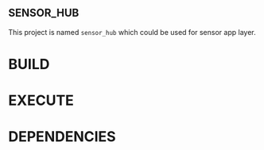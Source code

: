 ## SENSOR_HUB

This project is named `sensor_hub` which could be used for sensor app layer.

# BUILD


# EXECUTE


# DEPENDENCIES